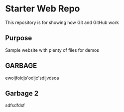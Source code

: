# Starter Web Repo

This repository is for showing how Git and GitHub work

## Purpose

Sample website with plenty of files for demos

## GARBAGE
ewoijfoidjs'odijc'sdijvdsoa

## Garbage 2

sdfsdfdsf
